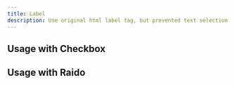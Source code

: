 ```yaml
---
title: Label
description: Use original html label tag, but prevented text selection when double clicked
---
```


## Usage with Checkbox

<preview code='<Label className="flex items-center">with checkbox <Checkbox /></Label>'></preview>

## Usage with Raido

<preview code='<RadioGroup>
  <Radio value="actify" id="radio-1" />
  <Label htmlFor="radio-1">with radio</Label>
</RadioGroup>'></preview>
